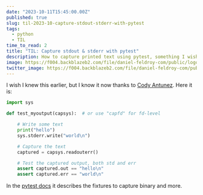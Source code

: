 ```yaml
---
date: "2023-10-11T15:45:00.00Z"
published: true
slug: til-2023-10-capture-stdout-stderr-with-pytest
tags:
  - python
  - TIL
time_to_read: 2
title: "TIL: Capture stdout & stderr with pytest"
description: How to capture printed text using pytest, something I wish I knew sooner.
image: https://f004.backblazeb2.com/file/daniel-feldroy-com/public/logos/til-1.png
twitter_image: https://f004.backblazeb2.com/file/daniel-feldroy-com/public/logos/til-1.png
---
```


I wish I knew this earlier, but I know it now thanks to [Cody Antunez](https://www.codyantunez.com/). Here it is:


```python
import sys

def test_myoutput(capsys):  # or use "capfd" for fd-level

    # Write some text
    print("hello")
    sys.stderr.write("world\n")

    # Capture the text
    captured = capsys.readouterr()

    # Test the captured output, both std and err
    assert captured.out == "hello\n"
    assert captured.err == "world\n"
```

In the [pytest docs](https://docs.pytest.org/en/latest/how-to/capture-stdout-stderr.html#accessing-captured-output-from-a-test-function) it describes the fixtures to capture binary and more.
